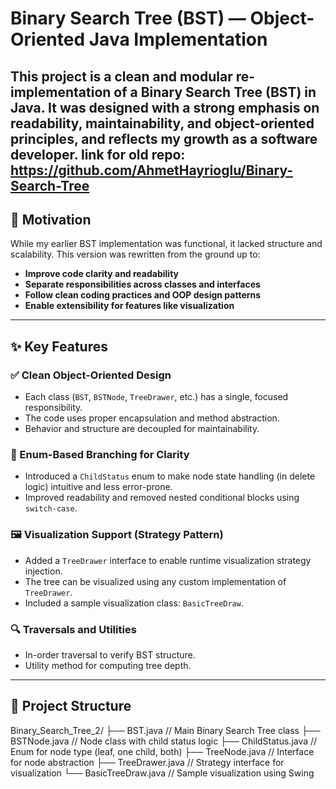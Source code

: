 # Binary Search Tree (BST) — Object-Oriented Java Implementation

This project is a clean and modular re-implementation of a Binary Search Tree (BST) in Java. It was designed with a strong emphasis on **readability**, **maintainability**, and **object-oriented principles**, and reflects my growth as a software developer.
link for old repo: https://github.com/AhmetHayrioglu/Binary-Search-Tree
---

## 🧠 Motivation

While my earlier BST implementation was functional, it lacked structure and scalability. This version was rewritten from the ground up to:

- **Improve code clarity and readability**
- **Separate responsibilities across classes and interfaces**
- **Follow clean coding practices and OOP design patterns**
- **Enable extensibility for features like visualization**

---

## ✨ Key Features

### ✅ Clean Object-Oriented Design
- Each class (`BST`, `BSTNode`, `TreeDrawer`, etc.) has a single, focused responsibility.
- The code uses proper encapsulation and method abstraction.
- Behavior and structure are decoupled for maintainability.

### 🔁 Enum-Based Branching for Clarity
- Introduced a `ChildStatus` enum to make node state handling (in delete logic) intuitive and less error-prone.
- Improved readability and removed nested conditional blocks using `switch-case`.

### 🖼️ Visualization Support (Strategy Pattern)
- Added a `TreeDrawer` interface to enable runtime visualization strategy injection.
- The tree can be visualized using any custom implementation of `TreeDrawer`.
- Included a sample visualization class: `BasicTreeDraw`.

### 🔍 Traversals and Utilities
- In-order traversal to verify BST structure.
- Utility method for computing tree depth.

---

## 📁 Project Structure

Binary_Search_Tree_2/ ├── BST.java // Main Binary Search Tree class ├── BSTNode.java // Node class with child status logic ├── ChildStatus.java // Enum for node type (leaf, one child, both) ├── TreeNode.java // Interface for node abstraction ├── TreeDrawer.java // Strategy interface for visualization └── BasicTreeDraw.java // Sample visualization using Swing
